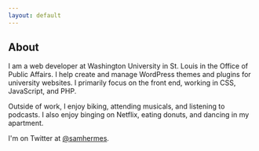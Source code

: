 ```yaml
---
layout: default
---
```


<div class="about">
  <h2>About</h2>
  <p>I am a web developer at Washington University in St. Louis in the Office of Public Affairs. I help create and manage WordPress themes and plugins for university websites. I primarily focus on the front end, working in CSS, JavaScript, and PHP.</p>

  <p>Outside of work, I enjoy biking, attending musicals, and listening to podcasts. I also enjoy binging on Netflix, eating donuts, and dancing in my apartment.</p>

  <p>I'm on Twitter at <a href="https://twitter.com/samhermes">@samhermes</a>.</p>
</div>
